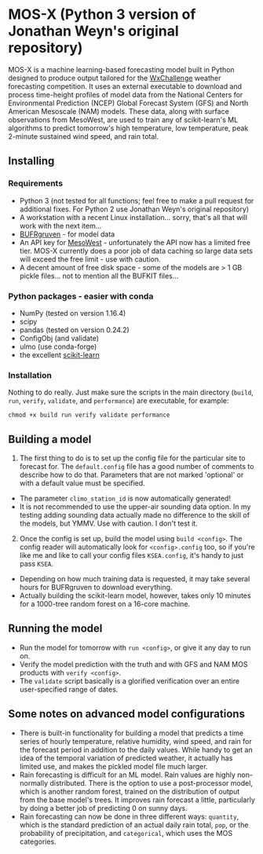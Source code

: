 # MOS-X (Python 3 version of Jonathan Weyn's original repository)

MOS-X is a machine learning-based forecasting model built in Python designed to produce output tailored for the [WxChallenge](http://www.wxchallenge.com) weather forecasting competition.
It uses an external executable to download and process time-height profiles of model data from the National Centers for Environmental Prediction (NCEP) Global Forecast System (GFS) and North American Mesoscale (NAM) models.
These data, along with surface observations from MesoWest, are used to train any of scikit-learn's ML algorithms to predict tomorrow's high temperature, low temperature, peak 2-minute sustained wind speed, and rain total.

## Installing

### Requirements

- Python 3 (not tested for all functions; feel free to make a pull request for additional fixes. For Python 2 use Jonathan Weyn's original repository)
- A workstation with a recent Linux installation... sorry, that's all that will work with the next item...
- [BUFRgruven](http://strc.comet.ucar.edu/software/bgruven/) - for model data
- An API key for [MesoWest](https://synopticlabs.org/api/mesonet/) - unfortunately the API now has a limited free tier. MOS-X currently does a poor job of data caching so large data sets will exceed the free limit - use with caution.
- A decent amount of free disk space - some of the models are > 1 GB pickle files... not to mention all the BUFKIT files...

### Python packages - easier with conda

- NumPy (tested on version 1.16.4)
- scipy
- pandas (tested on version 0.24.2)
- ConfigObj (and validate)
- ulmo (use conda-forge)
- the excellent [scikit-learn](http://scikit-learn.org/stable/index.html)

### Installation

Nothing to do really. Just make sure the scripts in the main directory (`build`, `run`, `verify`, `validate`, and `performance`) are executable, for example:

`chmod +x build run verify validate performance`

## Building a model

1. The first thing to do is to set up the config file for the particular site to forecast for. The `default.config` file has a good number of comments to describe how to do that. Parameters that are not marked 'optional' or with a default value must be specified.
  - The parameter `climo_station_id` is now automatically generated!
  - It is not recommended to use the upper-air sounding data option. In my testing adding sounding data actually made no difference to the skill of the models, but YMMV. Use with caution. I don't test it.
2. Once the config is set up, build the model using `build <config>`. The config reader will automatically look for `<config>.config` too, so if you're like me and like to call your config files `KSEA.config`, it's handy to just pass `KSEA`.
  - Depending on how much training data is requested, it may take several hours for BUFRgruven to download everything.
  - Actually building the scikit-learn model, however, takes only 10 minutes for a 1000-tree random forest on a 16-core machine.

## Running the model

- Run the model for tomorrow with `run <config>`, or give it any day to run on.
- Verify the model prediction with the truth and with GFS and NAM MOS products with `verify <config>`.
- The `validate` script basically is a glorified verification over an entire user-specified range of dates.

## Some notes on advanced model configurations

- There is built-in functionality for building a model that predicts a time series of hourly temperature, relative humidity, wind speed, and rain for the forecast period in addition to the daily values. While handy to get an idea of the temporal variation of predicted weather, it actually has limited use, and makes the pickled model file much larger.
- Rain forecasting is difficult for an ML model. Rain values are highly non-normally distributed. There is the option to use a post-processor model, which is another random forest, trained on the distribution of output from the base model's trees. It improves rain forecast a little, particularly by doing a better job of predicting 0 on sunny days.
- Rain forecasting can now be done in three different ways: `quantity`, which is the standard prediction of an actual daily rain total, `pop`, or the probability of precipitation, and `categorical`, which uses the MOS categories.
